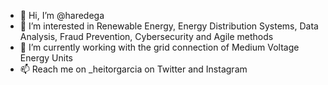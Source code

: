 - 👋 Hi, I’m @haredega
- 👀 I’m interested in Renewable Energy, Energy Distribution Systems, Data Analysis, Fraud Prevention, Cybersecurity and Agile methods
- 🌱 I’m currently working with the grid connection of Medium Voltage Energy Units 
- 📫 Reach me on _heitorgarcia on Twitter and Instagram

<!---
haredega/haredega is a ✨ special ✨ repository because its `README.md` (this file) appears on your GitHub profile.
You can click the Preview link to take a look at your changes.
--->
